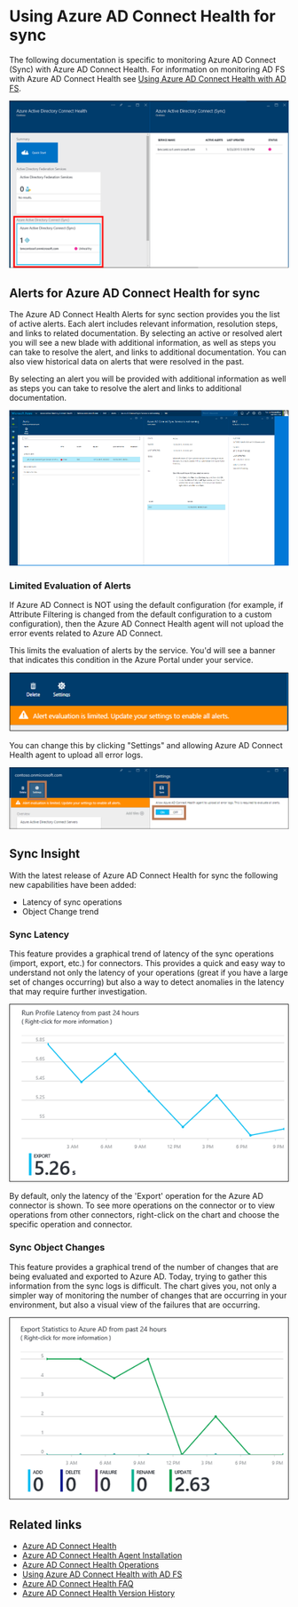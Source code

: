 
<properties
	pageTitle="Using Azure AD Connect Health with sync | Azure"
	description="This is the Azure AD Connect Health page that will discuss how to monitor Azure AD Connect sync."
	services="active-directory"
	documentationCenter=""
	authors="billmath"
	manager="stevenpo"
	editor="curtand"/>

<tags 
	ms.service="active-directory" 
	ms.date="08/08/2016"
	wacn.date=""/>

# Using Azure AD Connect Health for sync
The following documentation is specific to monitoring Azure AD Connect (Sync) with Azure AD Connect Health.  For information on monitoring AD FS with Azure AD Connect Health see [Using Azure AD Connect Health with AD FS](/documentation/articles/active-directory-aadconnect-health-adfs/).

![Azure AD Connect Health for Sync](./media/active-directory-aadconnect-health-sync/sync.png)

## Alerts for Azure AD Connect Health for sync
The Azure AD Connect Health Alerts for sync section provides you the list of active alerts. Each alert includes relevant information, resolution steps, and links to related documentation. By selecting an active or resolved alert you will see a new blade with additional information, as well as steps you can take to resolve the alert, and links to additional documentation. You can also view historical data on alerts that were resolved in the past.

By selecting an alert you will be provided with additional information as well as steps you can take to resolve the alert and links to additional documentation.

![Azure AD Connect sync error](./media/active-directory-aadconnect-health-sync/alert.png)

### Limited Evaluation of Alerts
If Azure AD Connect is NOT using the default configuration (for example, if Attribute Filtering is changed from the default configuration to a custom configuration), then the Azure AD Connect Health agent will not upload the error events related to Azure AD Connect. 

This limits the evaluation of alerts by the service. You'd will see a banner that indicates this condition in the Azure Portal under your service.

![Azure AD Connect Health for Sync](./media/active-directory-aadconnect-health-sync/banner.png)

You can change this by clicking "Settings" and allowing Azure AD Connect Health agent to upload all error logs.

![Azure AD Connect Health for Sync](./media/active-directory-aadconnect-health-sync/banner2.png)

## Sync Insight
With the latest release of Azure AD Connect Health for sync the following new capabilities have been added:

- Latency of sync operations
- Object Change trend

### Sync Latency
This feature provides a graphical trend of latency of the sync operations (import, export, etc.) for connectors.  This provides a quick and easy way to understand not only the latency of your operations (great if you have a large set of changes occurring) but also a way to detect anomalies in the latency that may require further investigation.

![Sync Latency](./media/active-directory-aadconnect-health-sync/synclatency.png)

By default, only the latency of the 'Export' operation for the Azure AD connector is shown.  To see more operations on the connector or to view operations from other connectors, right-click on the chart and choose the specific operation and connector.

### Sync Object Changes
This feature provides a graphical trend of the number of changes that are being evaluated and exported to Azure AD.  Today, trying to gather this information from the sync logs is difficult.  The chart gives you, not only a simpler way of monitoring the number of changes that are occurring in your environment, but also a visual view of the failures that are occurring.

![Sync Latency](./media/active-directory-aadconnect-health-sync/syncobjectchanges.png)

## Related links

* [Azure AD Connect Health](/documentation/articles/active-directory-aadconnect-health/)
* [Azure AD Connect Health Agent Installation](/documentation/articles/active-directory-aadconnect-health-agent-install/)
* [Azure AD Connect Health Operations](/documentation/articles/active-directory-aadconnect-health-operations/)
* [Using Azure AD Connect Health with AD FS](/documentation/articles/active-directory-aadconnect-health-adfs/)
* [Azure AD Connect Health FAQ](/documentation/articles/active-directory-aadconnect-health-faq/)
* [Azure AD Connect Health Version History](/documentation/articles/active-directory-aadconnect-health-version-history/)
